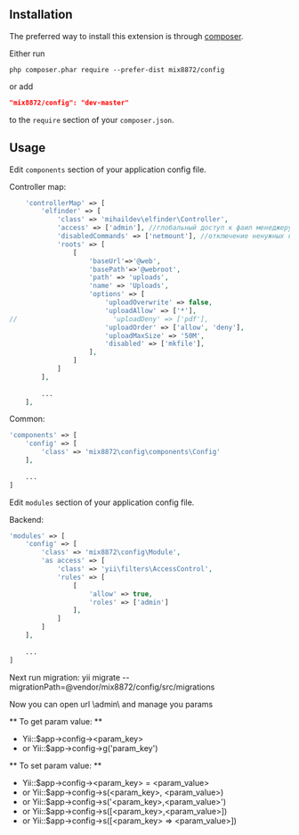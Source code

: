 Installation
------------

The preferred way to install this extension is through [composer](http://getcomposer.org/download/).

Either run

```
php composer.phar require --prefer-dist mix8872/config
```

or add

```json
"mix8872/config": "dev-master"
```

to the `require` section of your `composer.json`.

Usage
-----

Edit `components` section of your application config file.

Controller map: 

```php
	'controllerMap' => [
        'elfinder' => [
            'class' => 'mihaildev\elfinder\Controller',
            'access' => ['admin'], //глобальный доступ к фаил менеджеру @ - для авторизорованных , ? - для гостей , чтоб открыть всем ['@', '?']
            'disabledCommands' => ['netmount'], //отключение ненужных команд https://github.com/Studio-42/elFinder/wiki/Client-configuration-options#commands
            'roots' => [
                [
                    'baseUrl'=>'@web',
                    'basePath'=>'@webroot',
                    'path' => 'uploads',
                    'name' => 'Uploads',
                    'options' => [
                        'uploadOverwrite' => false,
                        'uploadAllow' => ['*'],
//                        'uploadDeny' => ['pdf'],
                        'uploadOrder' => ['allow', 'deny'],
                        'uploadMaxSize' => '50M',
                        'disabled' => ['mkfile'],
                    ],
                ]
            ]
        ],
		
		...
    ],
```

Common:

```php
'components' => [
	'config' => [
		'class' => 'mix8872\config\components\Config'
	],
	
	...
]
```

Edit `modules` section of your application config file.

Backend:

```php
'modules' => [
	'config' => [
		'class' => 'mix8872\config\Module',
		'as access' => [
			'class' => 'yii\filters\AccessControl',
			'rules' => [
				[
					'allow' => true,
					'roles' => ['admin']
				],
			]
		]
	],
	
	...
]
```

Next run migration: yii migrate --migrationPath=@vendor/mix8872/config/src/migrations


Now you can open url \admin\ and manage you params

** To get param value: **
 * Yii::$app->config-><param_key>
 * or Yii::$app->config->g('param_key')

** To set param value: **
 * Yii::$app->config-><param_key> = <param_value> 
 * or Yii::$app->config->s(<param_key>, <param_value>) 
 * or Yii::$app->config->s('<param_key>,<param_value>') 
 * or Yii::$app->config->s([<param_key>,<param_value>]) 
 * or Yii::$app->config->s([<param_key> => <param_value>])
